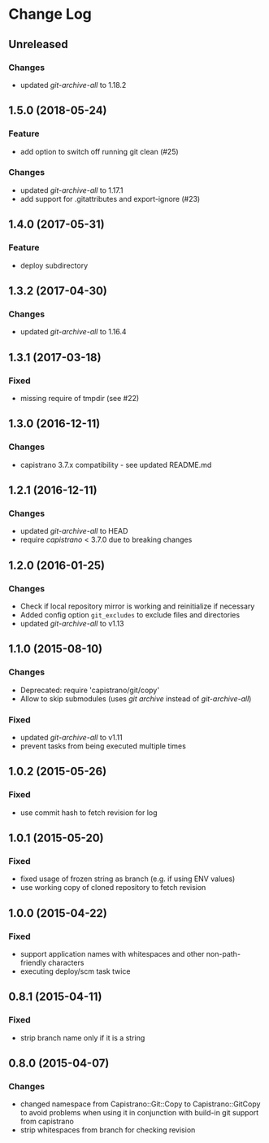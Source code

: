 # Change Log

## Unreleased
### Changes
  - updated _git-archive-all_ to 1.18.2

## 1.5.0 (2018-05-24)
### Feature
  - add option to switch off running git clean (#25)
### Changes
  - updated _git-archive-all_ to 1.17.1
  - add support for .gitattributes and export-ignore (#23)

## 1.4.0 (2017-05-31)
### Feature
  - deploy subdirectory

## 1.3.2 (2017-04-30)
### Changes
  - updated _git-archive-all_ to 1.16.4

## 1.3.1 (2017-03-18)
### Fixed
  - missing require of tmpdir (see #22)

## 1.3.0 (2016-12-11)
### Changes
  - capistrano 3.7.x compatibility - see updated README.md

## 1.2.1 (2016-12-11)
### Changes
  - updated _git-archive-all_ to HEAD
  - require _capistrano_ < 3.7.0 due to breaking changes

## 1.2.0 (2016-01-25)
### Changes
  - Check if local repository mirror is working and reinitialize if necessary
  - Added config option `git_excludes` to exclude files and directories
  - updated _git-archive-all_ to v1.13

## 1.1.0 (2015-08-10)
### Changes
  - Deprecated: require 'capistrano/git/copy'
  - Allow to skip submodules (uses _git archive_ instead of _git-archive-all_)
### Fixed
  - updated _git-archive-all_ to v1.11
  - prevent tasks from being executed multiple times

## 1.0.2 (2015-05-26)
### Fixed
  - use commit hash to fetch revision for log

## 1.0.1 (2015-05-20)
### Fixed
  - fixed usage of frozen string as branch (e.g. if using ENV values)
  - use working copy of cloned repository to fetch revision

## 1.0.0 (2015-04-22)
### Fixed
  - support application names with whitespaces and other non-path-friendly characters
  - executing deploy/scm task twice

## 0.8.1 (2015-04-11)
### Fixed
  - strip branch name only if it is a string

## 0.8.0 (2015-04-07)
### Changes
  - changed namespace from Capistrano::Git::Copy to Capistrano::GitCopy to avoid problems when using it in conjunction with build-in git support from capistrano
  - strip whitespaces from branch for checking revision
